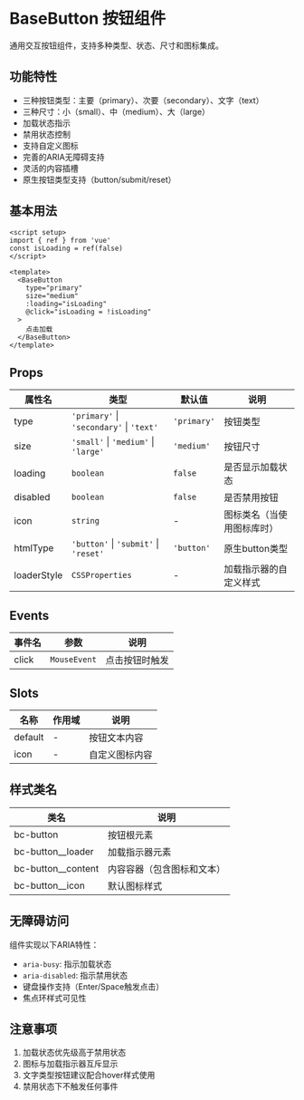 # BaseButton 按钮组件

通用交互按钮组件，支持多种类型、状态、尺寸和图标集成。

## 功能特性

- 三种按钮类型：主要（primary）、次要（secondary）、文字（text）
- 三种尺寸：小（small）、中（medium）、大（large）
- 加载状态指示
- 禁用状态控制
- 支持自定义图标
- 完善的ARIA无障碍支持
- 灵活的内容插槽
- 原生按钮类型支持（button/submit/reset）

## 基本用法

```vue
<script setup>
import { ref } from 'vue'
const isLoading = ref(false)
</script>

<template>
  <BaseButton
    type="primary"
    size="medium"
    :loading="isLoading"
    @click="isLoading = !isLoading"
  >
    点击加载
  </BaseButton>
</template>
```

## Props

| 属性名      | 类型                                     | 默认值      | 说明                       |
| ----------- | ---------------------------------------- | ----------- | -------------------------- |
| type        | `'primary'` \| `'secondary'` \| `'text'` | `'primary'` | 按钮类型                   |
| size        | `'small'` \| `'medium'` \| `'large'`     | `'medium'`  | 按钮尺寸                   |
| loading     | `boolean`                                | `false`     | 是否显示加载状态           |
| disabled    | `boolean`                                | `false`     | 是否禁用按钮               |
| icon        | `string`                                 | -           | 图标类名（当使用图标库时） |
| htmlType    | `'button'` \| `'submit'` \| `'reset'`    | `'button'`  | 原生button类型             |
| loaderStyle | `CSSProperties`                          | -           | 加载指示器的自定义样式     |

## Events

| 事件名 | 参数         | 说明           |
| ------ | ------------ | -------------- |
| click  | `MouseEvent` | 点击按钮时触发 |

## Slots

| 名称    | 作用域 | 说明           |
| ------- | ------ | -------------- |
| default | -      | 按钮文本内容   |
| icon    | -      | 自定义图标内容 |

## 样式类名

| 类名                 | 说明                       |
| -------------------- | -------------------------- |
| bc-button            | 按钮根元素                 |
| bc-button\_\_loader  | 加载指示器元素             |
| bc-button\_\_content | 内容容器（包含图标和文本） |
| bc-button\_\_icon    | 默认图标样式               |

## 无障碍访问

组件实现以下ARIA特性：

- `aria-busy`: 指示加载状态
- `aria-disabled`: 指示禁用状态
- 键盘操作支持（Enter/Space触发点击）
- 焦点环样式可见性

## 注意事项

1. 加载状态优先级高于禁用状态
2. 图标与加载指示器互斥显示
3. 文字类型按钮建议配合hover样式使用
4. 禁用状态下不触发任何事件
